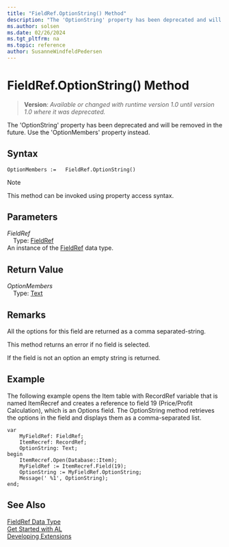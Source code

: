 ```yaml
---
title: "FieldRef.OptionString() Method"
description: "The 'OptionString' property has been deprecated and will be removed in the future."
ms.author: solsen
ms.date: 02/26/2024
ms.tgt_pltfrm: na
ms.topic: reference
author: SusanneWindfeldPedersen
---
```

[//]: # (START>DO_NOT_EDIT)
[//]: # (IMPORTANT:Do not edit any of the content between here and the END>DO_NOT_EDIT.)
[//]: # (Any modifications should be made in the .xml files in the ModernDev repo.)
# FieldRef.OptionString() Method
> **Version**: _Available or changed with runtime version 1.0 until version 1.0 where it was deprecated._

The 'OptionString' property has been deprecated and will be removed in the future. Use the 'OptionMembers' property instead.


## Syntax
```AL
OptionMembers :=   FieldRef.OptionString()
```
> [!NOTE]
> This method can be invoked using property access syntax.
## Parameters
*FieldRef*  
&emsp;Type: [FieldRef](fieldref-data-type.md)  
An instance of the [FieldRef](fieldref-data-type.md) data type.  

## Return Value
*OptionMembers*  
&emsp;Type: [Text](../text/text-data-type.md)  



[//]: # (IMPORTANT: END>DO_NOT_EDIT)

## Remarks

All the options for this field are returned as a comma separated-string.  
  
This method returns an error if no field is selected.  
  
If the field is not an option an empty string is returned.  
  
## Example

The following example opens the Item table with RecordRef variable that is named ItemRecref and creates a reference to field 19 \(Price/Profit Calculation\), which is an Options field. The OptionString method retrieves the options in the field and displays them as a comma-separated list.

```al
var
    MyFieldRef: FieldRef;
    ItemRecref: RecordRef;
    OptionString: Text;
begin
    ItemRecref.Open(Database::Item);  
    MyFieldRef := ItemRecref.Field(19);  
    OptionString := MyFieldRef.OptionString;  
    Message(' %1', OptionString);  
end;
```

## See Also

[FieldRef Data Type](fieldref-data-type.md)  
[Get Started with AL](../../devenv-get-started.md)  
[Developing Extensions](../../devenv-dev-overview.md)